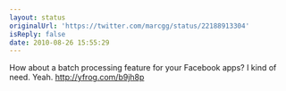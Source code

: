 ```yaml
---
layout: status
originalUrl: 'https://twitter.com/marcgg/status/22188913304'
isReply: false
date: 2010-08-26 15:55:29
---
```


How about a batch processing feature for your Facebook apps? I kind of need. Yeah.  http://yfrog.com/b9jh8p
